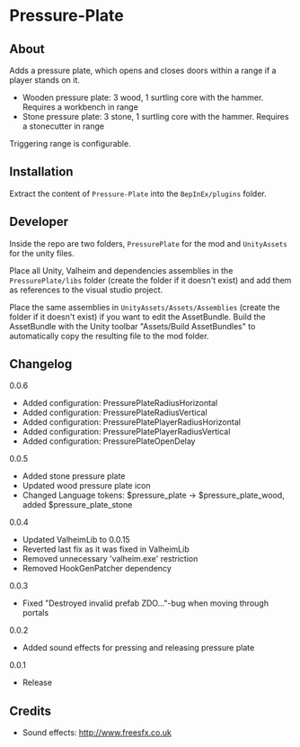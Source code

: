 # Pressure-Plate
## About
Adds a pressure plate, which opens and closes doors within a range if a player stands on it.
- Wooden pressure plate: 3 wood, 1 surtling core with the hammer. Requires a workbench in range
- Stone pressure plate: 3 stone, 1 surtling core with the hammer. Requires a stonecutter in range

Triggering range is configurable.

## Installation
Extract the content of `Pressure-Plate` into the `BepInEx/plugins` folder.


## Developer
Inside the repo are two folders, `PressurePlate` for the mod and `UnityAssets` for the unity files.


Place all Unity, Valheim and dependencies assemblies in the `PressurePlate/libs` folder (create the folder if it doesn't exist) and add them as references to the visual studio project.

Place the same assemblies in `UnityAssets/Assets/Assemblies` (create the folder if it doesn't exist) if you want to edit the AssetBundle.
Build the AssetBundle with the Unity toolbar "Assets/Build AssetBundles" to automatically copy the resulting file to the mod folder.


## Changelog
0.0.6
- Added configuration: PressurePlateRadiusHorizontal
- Added configuration: PressurePlateRadiusVertical
- Added configuration: PressurePlatePlayerRadiusHorizontal
- Added configuration: PressurePlatePlayerRadiusVertical
- Added configuration: PressurePlateOpenDelay

0.0.5
- Added stone pressure plate
- Updated wood pressure plate icon
- Changed Language tokens: $pressure_plate -> $pressure_plate_wood, added $pressure_plate_stone

0.0.4
- Updated ValheimLib to 0.0.15
- Reverted last fix as it was fixed in ValheimLib
- Removed unnecessary 'valheim.exe' restriction
- Removed HookGenPatcher dependency

0.0.3
- Fixed "Destroyed invalid prefab ZDO..."-bug when moving through portals

0.0.2
- Added sound effects for pressing and releasing pressure plate

0.0.1
- Release


## Credits
- Sound effects: http://www.freesfx.co.uk
